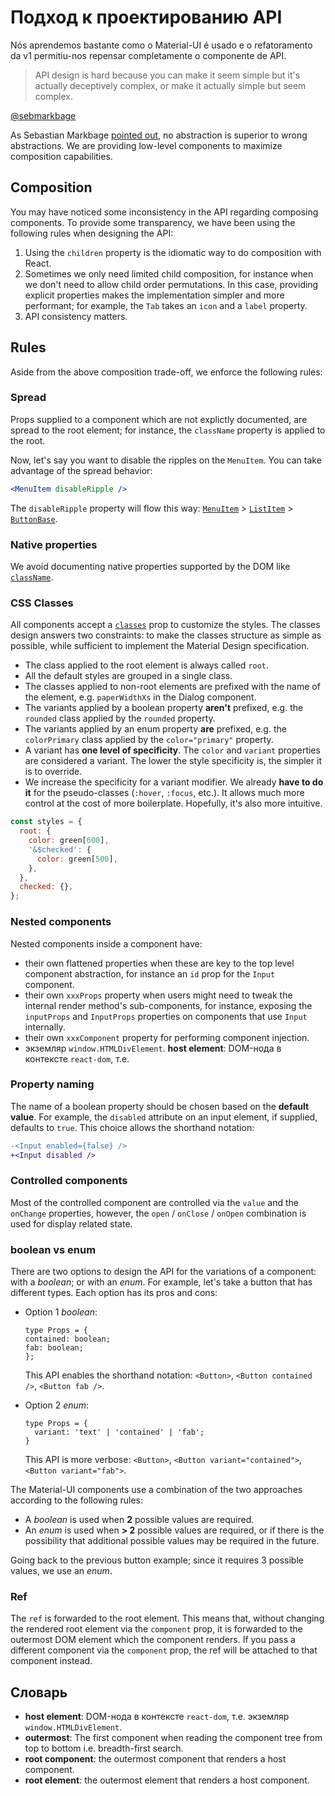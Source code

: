 # Подход к проектированию API

<p class="description">Nós aprendemos bastante como o Material-UI é usado e o refatoramento da v1 permitiu-nos repensar completamente o componente de API.</p>

> API design is hard because you can make it seem simple but it's actually deceptively complex, or make it actually simple but seem complex.

[@sebmarkbage](https://twitter.com/sebmarkbage/status/728433349337841665)

As Sebastian Markbage [pointed out](https://2014.jsconf.eu/speakers/sebastian-markbage-minimal-api-surface-area-learning-patterns-instead-of-frameworks.html), no abstraction is superior to wrong abstractions. We are providing low-level components to maximize composition capabilities.

## Composition

You may have noticed some inconsistency in the API regarding composing components. To provide some transparency, we have been using the following rules when designing the API:

1. Using the `children` property is the idiomatic way to do composition with React.
2. Sometimes we only need limited child composition, for instance when we don't need to allow child order permutations. In this case, providing explicit properties makes the implementation simpler and more performant; for example, the `Tab` takes an `icon` and a `label` property.
3. API consistency matters.

## Rules

Aside from the above composition trade-off, we enforce the following rules:

### Spread

Props supplied to a component which are not explictly documented, are spread to the root element; for instance, the `className` property is applied to the root.

Now, let's say you want to disable the ripples on the `MenuItem`. You can take advantage of the spread behavior:

```jsx
<MenuItem disableRipple />
```

The `disableRipple` property will flow this way: [`MenuItem`](/api/menu-item/) > [`ListItem`](/api/list-item/) > [`ButtonBase`](/api/button-base/).

### Native properties

We avoid documenting native properties supported by the DOM like [`className`](/customization/components/#overriding-styles-with-class-names).

### CSS Classes

All components accept a [`classes`](/customization/components/#overriding-styles-with-classes) prop to customize the styles. The classes design answers two constraints: to make the classes structure as simple as possible, while sufficient to implement the Material Design specification.

- The class applied to the root element is always called `root`.
- All the default styles are grouped in a single class.
- The classes applied to non-root elements are prefixed with the name of the element, e.g. `paperWidthXs` in the Dialog component.
- The variants applied by a boolean property **aren't** prefixed, e.g. the `rounded` class applied by the `rounded` property.
- The variants applied by an enum property **are** prefixed, e.g. the `colorPrimary` class applied by the `color="primary"` property.
- A variant has **one level of specificity**. The `color` and `variant` properties are considered a variant. The lower the style specificity is, the simpler it is to override.
- We increase the specificity for a variant modifier. We already **have to do it** for the pseudo-classes (`:hover`, `:focus`, etc.). It allows much more control at the cost of more boilerplate. Hopefully, it's also more intuitive.

```js
const styles = {
  root: {
    color: green[600],
    '&$checked': {
      color: green[500],
    },
  },
  checked: {},
};
```

### Nested components

Nested components inside a component have:

- their own flattened properties when these are key to the top level component abstraction, for instance an `id` prop for the `Input` component.
- their own `xxxProps` property when users might need to tweak the internal render method's sub-components, for instance, exposing the `inputProps` and `InputProps` properties on components that use `Input` internally.
- their own `xxxComponent` property for performing component injection.
- экземляр `window.HTMLDivElement`. **host element**: DOM-нода в контексте `react-dom`, т.е.

### Property naming

The name of a boolean property should be chosen based on the **default value**. For example, the `disabled` attribute on an input element, if supplied, defaults to `true`. This choice allows the shorthand notation:

```diff
-<Input enabled={false} />
+<Input disabled />
```

### Controlled components

Most of the controlled component are controlled via the `value` and the `onChange` properties, however, the `open` / `onClose` / `onOpen` combination is used for display related state.

### boolean vs enum

There are two options to design the API for the variations of a component: with a *boolean*; or with an *enum*. For example, let's take a button that has different types. Each option has its pros and cons:

- Option 1 *boolean*:
    
    ```tsx
    type Props = {
    contained: boolean;
    fab: boolean;
    };
    ```
    
    This API enables the shorthand notation: `<Button>`, `<Button contained />`, `<Button fab />`.

- Option 2 *enum*:
    
    ```tsx
    type Props = {
      variant: 'text' | 'contained' | 'fab';
    }
    ```
    
    
    This API is more verbose: `<Button>`, `<Button variant="contained">`, `<Button variant="fab">`.

The Material-UI components use a combination of the two approaches according to the following rules:

- A *boolean* is used when **2** possible values are required.
- An *enum* is used when **> 2** possible values are required, or if there is the possibility that additional possible values may be required in the future.

Going back to the previous button example; since it requires 3 possible values, we use an *enum*.

### Ref

The `ref` is forwarded to the root element. This means that, without changing the rendered root element via the `component` prop, it is forwarded to the outermost DOM element which the component renders. If you pass a different component via the `component` prop, the ref will be attached to that component instead.

## Словарь

- **host element**: DOM-нода в контексте `react-dom`, т.е. экземляр `window.HTMLDivElement`.
- **outermost**: The first component when reading the component tree from top to bottom i.e. breadth-first search.
- **root component**: the outermost component that renders a host component.
- **root element**: the outermost element that renders a host component.
